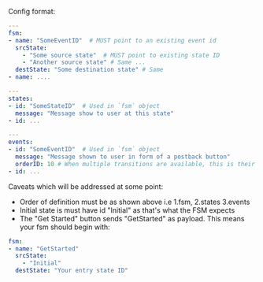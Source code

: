 Config format:

```yaml
---
fsm:
- name: "SomeEventID"  # MUST point to an existing event id
  srcState:
    - "Some source state"  # MUST point to existing state ID
    - "Another source state" # Same ...
  destState: "Some destination state" # Same
- name: ....

---
states:
- id: "SomeStateID"  # Used in `fsm` object
  message: "Message show to user at this state"
- id: ...

---
events:
- id: "SomeEventID"  # Used in `fsm` object
  message: "Message shown to user in form of a postback button"
  orderID: 10 # When multiple transitions are available, this is their explicit order (lower means higher pri)
- id: ...
```

Caveats which will be addressed at some point:
- Order of definition must be as shown above i.e 1.fsm, 2.states 3.events
- Initial state is must have id "Initial" as that's what the FSM expects
- The "Get Started" button sends "GetStarted" as payload. This means your fsm should begin with:

```yaml
fsm:
- name: "GetStarted"
  srcState: 
    - "Initial"
  destState: "Your entry state ID"
```
